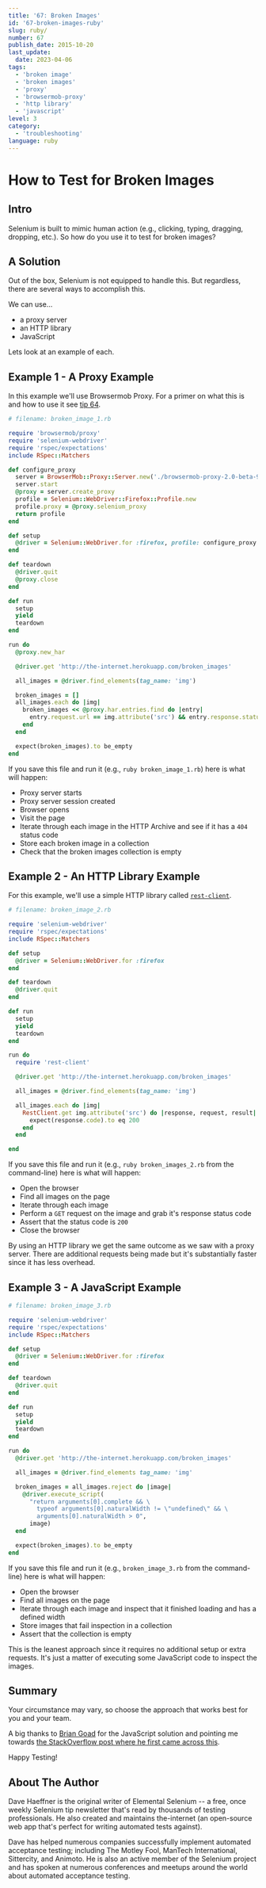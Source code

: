 ```yaml
---
title: '67: Broken Images'
id: '67-broken-images-ruby'
slug: ruby/
number: 67
publish_date: 2015-10-20
last_update:
  date: 2023-04-06
tags:
  - 'broken image'
  - 'broken images'
  - 'proxy'
  - 'browsermob-proxy'
  - 'http library'
  - 'javascript'
level: 3
category:
  - 'troubleshooting'
language: ruby
---
```


# How to Test for Broken Images

## Intro

Selenium is built to mimic human action (e.g., clicking, typing, dragging, dropping, etc.). So how do you use it to test for broken images?

## A Solution

Out of the box, Selenium is not equipped to handle this. But regardless, there are several ways to accomplish this.

We can use...

+ a proxy server
+ an HTTP library
+ JavaScript

Lets look at an example of each.

## Example 1 - A Proxy Example

In this example we'll use Browsermob Proxy. For a primer on what this is and how to use it see [tip 64](/tips/64-limit-bandwidth).

```ruby
# filename: broken_image_1.rb

require 'browsermob/proxy'
require 'selenium-webdriver'
require 'rspec/expectations'
include RSpec::Matchers

def configure_proxy
  server = BrowserMob::Proxy::Server.new('./browsermob-proxy-2.0-beta-9/bin/browsermob-proxy')
  server.start
  @proxy = server.create_proxy
  profile = Selenium::WebDriver::Firefox::Profile.new
  profile.proxy = @proxy.selenium_proxy
  return profile
end

def setup
  @driver = Selenium::WebDriver.for :firefox, profile: configure_proxy
end

def teardown
  @driver.quit
  @proxy.close
end

def run
  setup
  yield
  teardown
end

run do
  @proxy.new_har

  @driver.get 'http://the-internet.herokuapp.com/broken_images'

  all_images = @driver.find_elements(tag_name: 'img')

  broken_images = []
  all_images.each do |img|
    broken_images << @proxy.har.entries.find do |entry|
      entry.request.url == img.attribute('src') && entry.response.status == 404
    end
  end

  expect(broken_images).to be_empty
end
```

If you save this file and run it (e.g., `ruby broken_image_1.rb`) here is what will happen:

+ Proxy server starts
+ Proxy server session created
+ Browser opens
+ Visit the page
+ Iterate through each image in the HTTP Archive and see if it has a `404` status code
+ Store each broken image in a collection
+ Check that the broken images collection is empty

## Example 2 - An HTTP Library Example

For this example, we'll use a simple HTTP library called [`rest-client`](https://github.com/rest-client/rest-client).

```ruby
# filename: broken_image_2.rb

require 'selenium-webdriver'
require 'rspec/expectations'
include RSpec::Matchers

def setup
  @driver = Selenium::WebDriver.for :firefox
end

def teardown
  @driver.quit
end

def run
  setup
  yield
  teardown
end

run do
  require 'rest-client'

  @driver.get 'http://the-internet.herokuapp.com/broken_images'

  all_images = @driver.find_elements(tag_name: 'img')

  all_images.each do |img|
    RestClient.get img.attribute('src') do |response, request, result|
      expect(response.code).to eq 200
    end
  end

end
```

If you save this file and run it (e.g., `ruby broken_images_2.rb` from the command-line) here is what will happen:

+ Open the browser
+ Find all images on the page
+ Iterate through each image
+ Perform a `GET` request on the image and grab it's response status code
+ Assert that the status code is `200`
+ Close the browser

By using an HTTP library we get the same outcome as we saw with a proxy server. There are additional requests being made but it's substantially faster since it has less overhead.

## Example 3 - A JavaScript Example

```ruby
# filename: broken_image_3.rb

require 'selenium-webdriver'
require 'rspec/expectations'
include RSpec::Matchers

def setup
  @driver = Selenium::WebDriver.for :firefox
end

def teardown
  @driver.quit
end

def run
  setup
  yield
  teardown
end

run do
  @driver.get 'http://the-internet.herokuapp.com/broken_images'

  all_images = @driver.find_elements tag_name: 'img'

  broken_images = all_images.reject do |image|
    @driver.execute_script(
      "return arguments[0].complete && \
        typeof arguments[0].naturalWidth != \"undefined\" && \
        arguments[0].naturalWidth > 0",
      image)
  end

  expect(broken_images).to be_empty
end
```

If you save this file and run it (e.g., `broken_image_3.rb` from the command-line) here is what will happen:

+ Open the browser
+ Find all images on the page
+ Iterate through each image and inspect that it finished loading and has a defined width
+ Store images that fail inspection in a collection
+ Assert that the collection is empty

This is the leanest approach since it requires no additional setup or extra requests. It's just a matter of executing some JavaScript code to inspect the images.

## Summary

Your circumstance may vary, so choose the approach that works best for you and your team.

A big thanks to [Brian Goad](https://twitter.com/bbbco) for the JavaScript solution and pointing me towards [the StackOverflow post where he first came across this](http://stackoverflow.com/questions/16784534/find-broken-images-in-page-image-replace-by-another-image/).

Happy Testing!

## About The Author

Dave Haeffner is the original writer of Elemental Selenium -- a free, once weekly Selenium tip newsletter that's read by thousands of testing professionals. He also created and maintains the-internet (an open-source web app that's perfect for writing automated tests against).

Dave has helped numerous companies successfully implement automated acceptance testing; including The Motley Fool, ManTech International, Sittercity, and Animoto. He is also an active member of the Selenium project and has spoken at numerous conferences and meetups around the world about automated acceptance testing.
